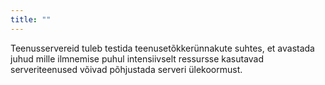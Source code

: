```yaml
---
title: ""
---
```

Teenusservereid tuleb testida teenusetõkkerünnakute suhtes, et avastada juhud
mille ilmnemise puhul intensiivselt ressursse kasutavad serveriteenused võivad
põhjustada serveri ülekoormust.
